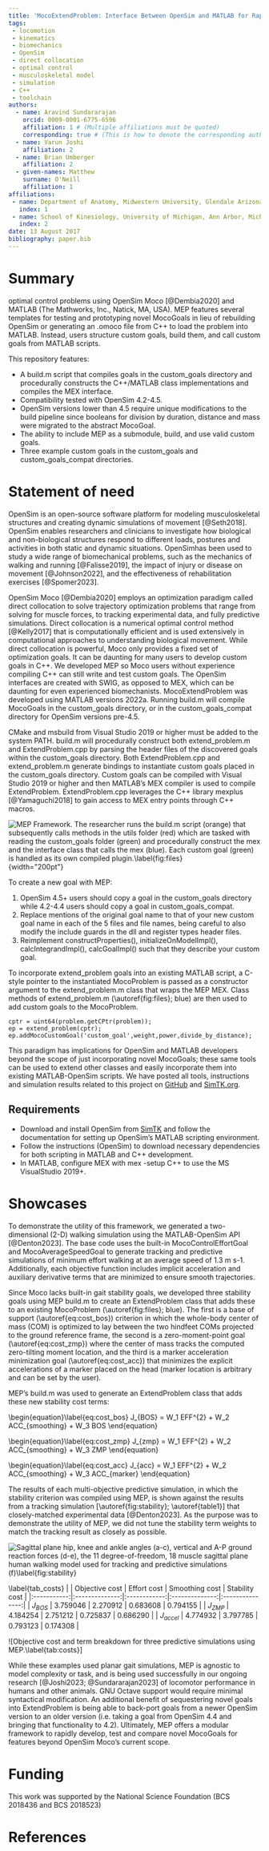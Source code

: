 ```yaml
---
title: 'MocoExtendProblem: Interface Between OpenSim and MATLAB for Rapidly Developing Direct Collocation Goals in Moco'
tags:
 - locomotion
 - kinematics
 - biomechanics
 - OpenSim
 - direct collocation
 - optimal control
 - musculoskeletal model
 - simulation
 - C++
 - toolchain
authors:
  - name: Aravind Sundararajan
    orcid: 0009-0001-6775-6596
    affiliation: 1 # (Multiple affiliations must be quoted)
	corresponding: true # (This is how to denote the corresponding author)
  - name: Varun Joshi
    affiliation: 2
  - name: Brian Umberger
    affiliation: 2
  - given-names: Matthew
    surname: O'Neill
    affiliation: 1
affiliations:
 - name: Department of Anatomy, Midwestern University, Glendale Arizona, USA
   index: 1
 - name: School of Kinesiology, University of Michigan, Ann Arbor, Michigan, USA
   index: 2
date: 13 August 2017
bibliography: paper.bib
---
```


# Summary

optimal control problems using OpenSim Moco [@Dembia2020] and MATLAB (The Mathworks, Inc., Natick, MA, USA). MEP features several templates for testing and prototyping novel MocoGoals in lieu of rebuilding OpenSim or generating an .omoco file from C++ to load the problem into MATLAB. Instead, users structure custom goals, build them, and call custom goals from MATLAB scripts.

This repository features:

- A build.m script that compiles goals in the custom_goals directory and procedurally constructs the C++/MATLAB class implementations and compiles the MEX interface.
- Compatibility tested with OpenSim 4.2-4.5.
- OpenSim versions lower than 4.5 require unique modifications to the build pipeline since booleans for division by duration, distance and mass were migrated to the abstract MocoGoal. 
- The ability to include MEP as a submodule, build, and use valid custom goals.
- Three example custom goals in the custom_goals and custom_goals_compat directories.


# Statement of need

OpenSim is an open-source software platform for modeling musculoskeletal structures and creating dynamic simulations of movement [@Seth2018]. OpenSim enables researchers and clinicians to investigate how biological and non-biological structures respond to different loads, postures and activities in both static and dynamic situations. OpenSimhas been used to study a wide range of biomechanical problems, such as the mechanics of walking and running [@Falisse2019], the impact of injury or disease on movement [@Johnson2022], and the effectiveness of rehabilitation exercises [@Spomer2023]. 
 
OpenSim Moco [@Dembia2020] employs an optimization paradigm called direct collocation to solve trajectory optimization problems that range from solving for muscle forces, to tracking experimental data, and fully predictive simulations. Direct collocation is a numerical optimal control method [@Kelly2017] that is computationally efficient and is used extensively in computational approaches to understanding biological movement. While direct collocation is powerful, Moco only provides a fixed set of optimization goals. It can be daunting for many users to develop custom goals in C++. We developed MEP so Moco users without experience compiling C++ can still write and test custom goals. The OpenSim interfaces are created with SWIG, as opposed to MEX, which can be daunting for even experienced biomechanists. MocoExtendProblem was developed using MATLAB versions 2022a. Running build.m will compile MocoGoals in the custom_goals directory, or in the custom_goals_compat directory for OpenSim versions pre-4.5.

CMake and msbuild from Visual Studio 2019 or higher must be added to the system PATH. build.m will procedurally construct both extend_problem.m and ExtendProblem.cpp by parsing the header files of the discovered goals within the custom_goals directory. Both ExtendProblem.cpp and extend_problem.m generate bindings to instantiate custom goals placed in the custom_goals directory. Custom goals can be compiled with  Visual Studio 2019 or higher and then MATLAB’s MEX compiler is used to compile ExtendProblem. ExtendProblem.cpp leverages the C++ library mexplus [@Yamaguchi2018] to gain access to MEX entry points through C++  macros.

![MEP Framework. The researcher runs the build.m script (orange) that subsequently calls methods in the utils folder (red) which are tasked with reading the custom_goals folder (green) and procedurally construct the mex and the interface class that calls the mex (blue). Each custom goal (green) is handled as its own compiled plugin.\label{fig:files}](file_tree.png){width="200pt"}

To create a new goal with MEP: 

1. OpenSim 4.5+ users should copy a goal in the custom_goals directory while 4.2-4.4 users  should copy a goal in custom_goals_compat.
2. Replace mentions of the original goal name to that of your new custom goal name in each of the 5 files and file names, being careful to also modify the include guards in the dll and register types header files. 
3. Reimplement constructProperties(), initializeOnModelImpl(), calcIntegrandImpl(), calcGoalImpl() such that they describe your custom goal.

To incorporate extend_problem goals into an existing MATLAB script, a C-style pointer to the instantiated MocoProblem is passed as a constructor argument to the extend_problem.m class that wraps the MEP MEX. Class methods of extend_problem.m (\autoref{fig:files}; blue) are then used to add custom goals to the MocoProblem.

```
cptr = uint64(problem.getCPtr(problem));
ep = extend_problem(cptr);
ep.addMocoCustomGoal('custom_goal',weight,power,divide_by_distance);
```

This paradigm has implications for OpenSim and MATLAB developers beyond the scope of just incorporating novel MocoGoals; these same tools can be used to extend other classes and easily incorporate them into existing MATLAB-OpenSim scripts. We have posted all tools, instructions and simulation results related to this project on [GitHub](https://github.com/Aravind-Sundararajan/MocoExtendProblem) and [SimTK.org](https://simtk.org/projects/moco-ep). 


## Requirements

- Download and install OpenSim from [SimTK](https://simtk.org) and follow the documentation for setting up OpenSim’s MATLAB scripting environment.
- Follow the instructions (OpenSim) to download necessary dependencies for both scripting in MATLAB and C++ development.
- In MATLAB, configure MEX with mex -setup C++ to use the MS VisualStudio 2019+.


# Showcases

To demonstrate the utility of this framework, we generated a two-dimensional (2-D) walking simulation using the MATLAB-OpenSim API [@Denton2023]. The base code uses the built-in MocoControlEffortGoal and MocoAverageSpeedGoal to generate tracking and predictive simulations of minimum effort walking at an average speed of 1.3 m s-1. Additionally, each objective function includes implicit acceleration and auxiliary derivative terms that are minimized to ensure smooth trajectories. 

Since Moco lacks built-in gait stability goals, we developed three stability goals using MEP build.m to create an ExtendProblem class that adds these to an existing MocoProblem (\autoref{fig:files}; blue). The first is a base of support (\autoref{eq:cost_bos}) criterion in which the whole-body center of mass (COM) is optimized to lay between the two hindfeet COMs projected to the ground reference frame, the second is a zero-moment-point goal (\autoref{eq:cost_zmp}) where the center of mass tracks the computed zero-tilting moment location, and the third is a marker acceleration minimization goal (\autoref{eq:cost_acc}) that minimizes the explicit accelerations of a marker placed on the head (marker location is arbitrary and can be set by the user).

MEP’s build.m was used to generate an ExtendProblem class that adds these new stability cost terms: 

\begin{equation}\label{eq:cost_bos}
J_{BOS} = W_1 EFF^{2} + W_2 ACC_{smoothing} + W_3 BOS
\end{equation}

\begin{equation}\label{eq:cost_zmp}
J_{zmp} = W_1 EFF^{2} + W_2 ACC_{smoothing} + W_3 ZMP
\end{equation}

\begin{equation}\label{eq:cost_acc}
J_{acc} = W_1 EFF^{2} + W_2 ACC_{smoothing} + W_3 ACC_{marker}
\end{equation}

The results of each multi-objective predictive simulation, in which the stability criterion was compiled using MEP, is shown against the results from a tracking simulation [\autoref{fig:stability}; \autoref{table1}] that closely-matched experimental data [@Denton2023]. As the purpose was to demonstrate the utility of MEP, we did not tune the stability term weights to match the tracking result as closely as possible. 

![Sagittal plane hip, knee and ankle angles (a-c), vertical and A-P ground reaction forces (d-e), the 11 degree-of-freedom, 18 muscle sagittal plane human walking model used for tracking and predictive simulations (f)\label{fig:stability}](stability.png)

\label{tab_costs}
|             | Objective cost | Effort  cost | Smoothing cost | Stability  cost |
|:-----------:|:--------------:|:------------:|:--------------:|:---------------:|
|  $J_{BOS}$  |    3.759046    |   2.270912   |    0.683608    |     0.794155    |
|  $J_{ZMP}$  |    4.184254    |   2.751212   |    0.725837    |     0.686290    |
| $J_{accel}$ |    4.774932    |   3.797785   |    0.793123    |     0.174308    |

![Objective cost and term breakdown for three predictive simulations using MEP.\label{tab:costs}]


While these examples used planar gait simulations, MEP is agnostic to model complexity or task, and is being used successfully in our ongoing research  [@Joshi2023; @Sundararajan2023] of locomotor performance in humans and other animals. GNU Octave support would require minimal syntactical modification. An additional benefit of sequestering novel goals into ExtendProblem is being able to back-port goals from a newer OpenSim version to an older version (i.e. taking a goal from OpenSim 4.4 and bringing that functionality to 4.2). Ultimately, MEP offers a modular framework to rapidly develop, test and compare novel MocoGoals for features beyond OpenSim Moco’s current scope.

# Funding

This work was supported by the National Science Foundation (BCS 2018436 and BCS 2018523)

# References